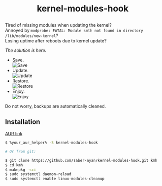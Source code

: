# <p align="center">kernel-modules-hook</p>

Tired of missing modules when updating the kernel?<br/>
Annoyed by `modprobe: FATAL: Module smth not found in directory /lib/modules/new-kernel`?<br/>
Losing uptime after reboots due to kernel update?

*The solution is here.*

* Save.<br/>
![Save](https://i.imgur.com/3YHtBRB.png)<br/>
* Update.<br/>
![Update](https://i.imgur.com/uxySEMY.png)<br/>
* Restore.<br/>
![Restore](https://i.imgur.com/AJeBw0n.png)<br/>
* Enjoy.<br/>
![Enjoy](https://i.imgur.com/WQAYSSR.png)

Do not worry, backups are automatically cleaned.

## Installation
[AUR link](https://aur.archlinux.org/packages/kernel-modules-hook/)
```bash
$ %your_aur_helper% -S kernel-modules-hook

# Or from git:

$ git clone https://github.com/saber-nyan/kernel-modules-hook.git kmh
$ cd kmh
$ makepkg -sci
$ sudo systemctl daemon-reload
$ sudo systemctl enable linux-modules-cleanup
```
